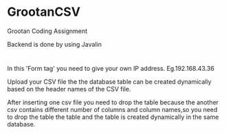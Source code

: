 # GrootanCSV
Grootan Coding Assignment

Backend is done by using Javalin

#  <form class="myclass" method="post" action="http://192.168.43.36:7001/uploadcsv" enctype="multipart/form-data"> 
In this 'Form tag' you need to give your own IP address. Eg.192.168.43.36

Upload your CSV file the the database table can be created dynamically
based on the header names of the CSV file.

After inserting one csv file you need to drop the table because the another csv contains different number of columns and column names,so you need to drop the table
  the table and the table is created dynamically in the same database.
